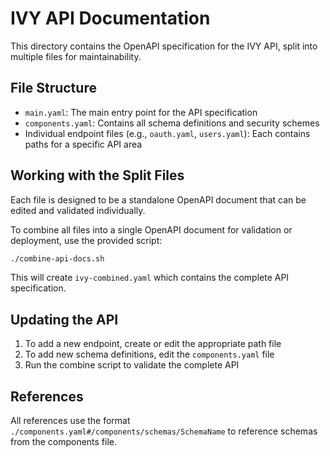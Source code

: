 # IVY API Documentation

This directory contains the OpenAPI specification for the IVY API, split into multiple files for maintainability.

## File Structure

- `main.yaml`: The main entry point for the API specification
- `components.yaml`: Contains all schema definitions and security schemes
- Individual endpoint files (e.g., `oauth.yaml`, `users.yaml`): Each contains paths for a specific API area

## Working with the Split Files

Each file is designed to be a standalone OpenAPI document that can be edited and validated individually.

To combine all files into a single OpenAPI document for validation or deployment, use the provided script:

```bash
./combine-api-docs.sh
```

This will create `ivy-combined.yaml` which contains the complete API specification.

## Updating the API

1. To add a new endpoint, create or edit the appropriate path file
2. To add new schema definitions, edit the `components.yaml` file
3. Run the combine script to validate the complete API

## References

All references use the format `./components.yaml#/components/schemas/SchemaName` to reference schemas from the components file. 